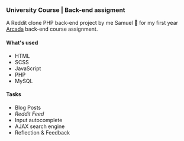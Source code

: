 ### University Course | Back-end assigment

A Reddit clone PHP back-end project by me Samuel 👋 for my first year [Arcada](https://www.arcada.fi/en) back-end course assignment.

#### What's used

* HTML
* SCSS 
* JavaScript
* PHP 
* MySQL

#### Tasks
* Blog Posts
* *Reddit Feed* 
* Input autocomplete
* AJAX search engine
* Reflection & Feedback
